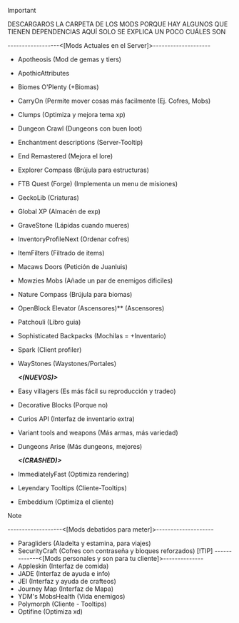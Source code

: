 > [!IMPORTANT]
> DESCARGAROS LA CARPETA DE LOS MODS PORQUE HAY ALGUNOS QUE TIENEN DEPENDENCIAS
> AQUÍ SOLO SE EXPLICA UN POCO CUÁLES SON
> 
>------------------<[Mods Actuales en el Server]>--------------------<br />
>- Apotheosis (Mod de gemas y tiers) <br />
>- ApothicAttributes
>- Biomes O'Plenty (+Biomas) <br />
>- CarryOn (Permite mover cosas más facilmente (Ej. Cofres, Mobs) <br />
>- Clumps (Optimiza y mejora tema xp)<br />
>- Dungeon Crawl (Dungeons con buen loot) <br />
>- Enchantment descriptions (Server-Tooltip)<br />
>- End Remastered (Mejora el lore)<br />
>- Explorer Compass (Brújula para estructuras)<br />
>- FTB Quest (Forge) (Implementa un menu de misiones) <br />
>- GeckoLib (Criaturas) <br />
>- Global XP (Almacén de exp)<br />
>- GraveStone (Lápidas cuando mueres) <br />
>- InventoryProfileNext (Ordenar cofres) <br />
>- ItemFilters (Filtrado de items) <br/>
>- Macaws Doors (Petición de Juanluis)<br />
>- Mowzies Mobs (Añade un par de enemigos dificiles) <br />
>- Nature Compass (Brújula para biomas)<br />
>- OpenBlock Elevator (Ascensores)** (Ascensores) <br />
>- Patchouli (Libro guia) <br />
>- Sophisticated Backpacks (Mochilas = +Inventario) <br />
>- Spark (Client profiler) <br />
>- WayStones (Waystones/Portales) <br />
>
>   ***<(NUEVOS)>*** 
>- Easy villagers (Es más fácil su reproducción y tradeo)
>- Decorative Blocks (Porque no)
>- Curios API (Interfaz de inventario extra)
>- Variant tools and weapons (Más armas, más variedad)
>- Dungeons Arise (Más dungeons, mejores)
>
>   ***<(CRASHED)>*** 
>- ImmediatelyFast (Optimiza rendering)<br />
>- Leyendary Tooltips (Cliente-Tooltips)<br />
>- Embeddium (Optimiza el cliente)<br />

> [!NOTE]
>-------------------<[Mods debatidos para meter]>-------------------- <br />
>- Paragliders (Aladelta y estamina, para viajes) <br />
>- SecurityCraft (Cofres con contraseña y bloques reforzados)
> [!TIP]
>-------------<[Mods personales y son para tu cliente]>-------------- <br />
>- Appleskin (Interfaz de comida) <br />
>- JADE (Interfaz de ayuda e info) <br />
>- JEI (Interfaz y ayuda de crafteos) <br />
>- Journey Map (Interfaz de Mapa) <br />
>- YDM's MobsHealth (Vida enemigos) <br />
>- Polymorph (Cliente - Tooltips)<br />
>- Optifine (Optimiza xd)

